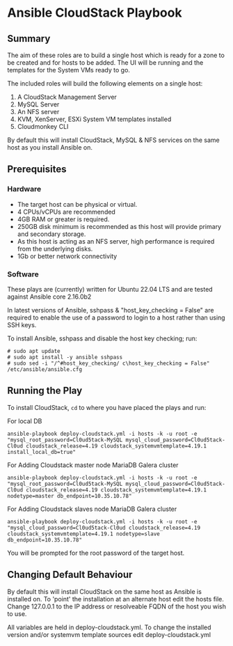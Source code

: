 # Ansible CloudStack Playbook


## Summary

The aim of these roles are to build a single host which is ready for a zone to be created and for hosts to be added. The UI will be running and the templates for the System VMs ready to go.

The included roles will build the following elements on a single host:

1. A CloudStack Management Server
2. MySQL Server
3. An NFS server
4. KVM, XenServer, ESXi System VM templates installed
5. Cloudmonkey CLI

By default this will install CloudStack, MySQL & NFS services on the same host as you install Ansible on.


## Prerequisites

### Hardware

- The target host can be physical or virtual.
- 4 CPUs/vCPUs are recommended
- 4GB RAM or greater is required.
- 250GB disk minimum is recommended as this host will provide primary and secondary storage.
- As this host is acting as an NFS server, high performance is required from the underlying disks.
- 1Gb or better network connectivity


### Software

These plays are (currently) written for Ubuntu 22.04 LTS and are tested against Ansible core 2.16.0b2

In latest versions of Ansible, sshpass & "host_key_checking = False" are required to enable the use of a password
to login to a host rather than using SSH keys.

To install Ansible, sshpass and disable the host key checking; run:

```
# sudo apt update
# sudo apt install -y ansible sshpass
# sudo sed -i "/^#host_key_checking/ c\host_key_checking = False" /etc/ansible/ansible.cfg
```

## Running the Play

To install CloudStack, ```cd``` to where you have placed the plays and run:


For local DB
```
ansible-playbook deploy-cloudstack.yml -i hosts -k -u root -e "mysql_root_password=Cl0ud5tack-MySQL mysql_cloud_password=Cl0ud5tack-Cl0ud cloudstack_release=4.19 cloudstack_systemvmtemplate=4.19.1 install_local_db=true"
```

For Adding Cloudstack master node MariaDB Galera cluster
```
ansible-playbook deploy-cloudstack.yml -i hosts -k -u root -e "mysql_root_password=Cl0ud5tack-MySQL mysql_cloud_password=Cl0ud5tack-Cl0ud cloudstack_release=4.19 cloudstack_systemvmtemplate=4.19.1 nodetype=master db_endpoint=10.35.10.78"
```

For Adding Cloudstack slaves node MariaDB Galera cluster
```
ansible-playbook deploy-cloudstack.yml -i hosts -k -u root -e "mysql_cloud_password=Cl0ud5tack-Cl0ud cloudstack_release=4.19 cloudstack_systemvmtemplate=4.19.1 nodetype=slave db_endpoint=10.35.10.78"
```
You will be prompted for the root password of the target host.

## Changing Default Behaviour

By default this will install CloudStack on the same host as Ansible is installed on.  To 'point' the installation at an alternate host edit
the hosts file. Change 127.0.0.1 to the IP address or resolveable FQDN of the host you wish to use.

All variables are held in deploy-cloudstack.yml. To change the installed version and/or systemvm template sources edit deploy-cloudstack.yml
